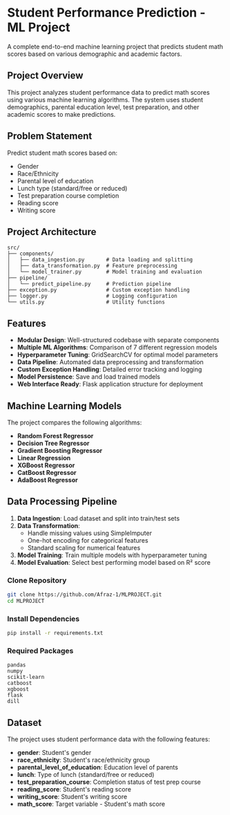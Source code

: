 # Student Performance Prediction - ML Project

A complete end-to-end machine learning project that predicts student math scores based on various demographic and academic factors.

##  Project Overview

This project analyzes student performance data to predict math scores using various machine learning algorithms. The system uses student demographics, parental education level, test preparation, and other academic scores to make predictions.

##  Problem Statement

Predict student math scores based on:
- Gender
- Race/Ethnicity
- Parental level of education
- Lunch type (standard/free or reduced)
- Test preparation course completion
- Reading score
- Writing score

##  Project Architecture

```
src/
├── components/
│   ├── data_ingestion.py       # Data loading and splitting
│   ├── data_transformation.py  # Feature preprocessing
│   └── model_trainer.py        # Model training and evaluation
├── pipeline/
│   └── predict_pipeline.py     # Prediction pipeline
├── exception.py                # Custom exception handling
├── logger.py                   # Logging configuration
└── utils.py                    # Utility functions
```

##  Features

- **Modular Design**: Well-structured codebase with separate components
- **Multiple ML Algorithms**: Comparison of 7 different regression models
- **Hyperparameter Tuning**: GridSearchCV for optimal model parameters
- **Data Pipeline**: Automated data preprocessing and transformation
- **Custom Exception Handling**: Detailed error tracking and logging
- **Model Persistence**: Save and load trained models
- **Web Interface Ready**: Flask application structure for deployment

##  Machine Learning Models

The project compares the following algorithms:
- **Random Forest Regressor**
- **Decision Tree Regressor**
- **Gradient Boosting Regressor**
- **Linear Regression**
- **XGBoost Regressor**
- **CatBoost Regressor**
- **AdaBoost Regressor**

##  Data Processing Pipeline

1. **Data Ingestion**: Load dataset and split into train/test sets
2. **Data Transformation**: 
   - Handle missing values using SimpleImputer
   - One-hot encoding for categorical features
   - Standard scaling for numerical features
3. **Model Training**: Train multiple models with hyperparameter tuning
4. **Model Evaluation**: Select best performing model based on R² score



### Clone Repository
```bash
git clone https://github.com/Afraz-1/MLPROJECT.git
cd MLPROJECT
```

### Install Dependencies
```bash
pip install -r requirements.txt
```

### Required Packages
```
pandas
numpy
scikit-learn
catboost
xgboost
flask
dill
```

##  Dataset

The project uses student performance data with the following features:
- **gender**: Student's gender
- **race_ethnicity**: Student's race/ethnicity group
- **parental_level_of_education**: Education level of parents
- **lunch**: Type of lunch (standard/free or reduced)
- **test_preparation_course**: Completion status of test prep course
- **reading_score**: Student's reading score
- **writing_score**: Student's writing score
- **math_score**: Target variable - Student's math score

